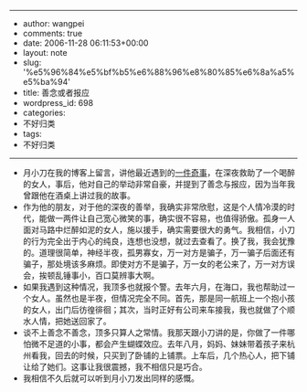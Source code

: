 - --
- author: wangpei
- comments: true
- date: 2006-11-28 06:11:53+00:00
- layout: note
- slug: '%e5%96%84%e5%bf%b5%e6%88%96%e8%80%85%e6%8a%a5%e5%ba%94'
- title: 善念或者报应
- wordpress_id: 698
- categories:
- 不好归类
- tags:
- 不好归类
- --
- 月小刀在我的博客上留言，讲他最近遇到的[一件奇事](http://yuexiaodao.com/post/113.html)，在深夜救助了一个喝醉的女人，事后，他对自己的举动非常自豪，并提到了善念与报应，因为当年我曾跟他在酒桌上讲过我的故事。
- 作为他的朋友，对于他的深夜的善举，我确实非常欣慰，这是个人情冷漠的时代，能做一两件让自己宽心微笑的事，确实很不容易，也值得骄傲。孤身一人面对马路中烂醉如泥的女人，施以援手，确实需要很大的勇气。我相信，小刀的行为完全出于内心的纯良，连想也没想，就过去查看了。换了我，我会犹豫的。道理很简单，神经半夜，孤男寡女，万一对方是骗子，万一骗子后面还有骗子，那处境该多麻烦。即使对方不是骗子，万一女的老公来了，万一对方误会，挨顿乱锤事小，百口莫辨事大啊。
- 如果我遇到这种情况，我顶多也就报个警。去年六月，在海口，我也帮助过一个女人。虽然也是半夜，但情况完全不同。首先，那是同一航班上一个抱小孩的女人，出门后彷徨徘徊；其次，当时正好有公司来车接我，我也就做了个顺水人情，把她送回家了。
- 谈不上善念不善念，顶多只算人之常情。我那天跟小刀讲的是，你做了一件哪怕微不足道的小事，都会产生蝴蝶效应。去年八月，妈妈、妹妹带着孩子来杭州看我，回去的时候，只买到了卧铺的上铺票。上车后，几个热心人，把下铺让给了她们。这事让我很震撼，我不相信只是巧合。
- 我相信不久后就可以听到月小刀发出同样的感慨。
